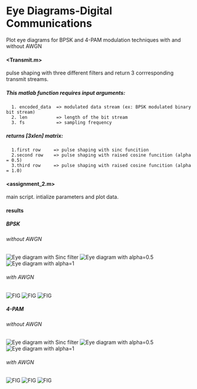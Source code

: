 # Eye Diagrams-Digital Communications
Plot eye diagrams for BPSK and 4-PAM modulation techniques with and without AWGN 

#### <Transmit.m>

pulse shaping with three different filters and return 3 corrresponding transmit streams.

##### This matlab function requires input arguments:
      1. encoded_data  => modulated data stream (ex: BPSK modulated binary bit stream)
      2. len           => length of the bit stream
      3. fs            => sampling frequency
      
##### returns [3xlen] matrix:
      1.first row     => pulse shaping with sinc funcition
      2.second row    => pulse shaping with raised cosine funcition (alpha = 0.5)
      3.third row     => pulse shaping with raised cosine funcition (alpha = 1.0)
      
 
 #### <assignment_2.m>

main script. intialize parameters and plot data.

#### results
##### BPSK
###### without AWGN 
![Eye diagram with Sinc filter](https://github.com/damithkawshan/Eye-Diagrams-Digital-Communications/blob/master/figures/fig1.jpg)
![Eye diagram with alpha=0.5](https://github.com/damithkawshan/Eye-Diagrams-Digital-Communications/blob/master/figures/fig2.jpg)
![Eye diagram with alpha=1](https://github.com/damithkawshan/Eye-Diagrams-Digital-Communications/blob/master/figures/fig3.jpg)
###### with AWGN

![FIG](https://github.com/damithkawshan/Eye-Diagrams-Digital-Communications/blob/master/figures/fig4.jpg)
![FIG](https://github.com/damithkawshan/Eye-Diagrams-Digital-Communications/blob/master/figures/fig5.jpg)
![FIG](https://github.com/damithkawshan/Eye-Diagrams-Digital-Communications/blob/master/figures/fig6.jpg)

##### 4-PAM
###### without AWGN 
![Eye diagram with Sinc filter](https://github.com/damithkawshan/Eye-Diagrams-Digital-Communications/blob/master/figures/fig7.jpg)
![Eye diagram with alpha=0.5](https://github.com/damithkawshan/Eye-Diagrams-Digital-Communications/blob/master/figures/fig8.jpg)
![Eye diagram with alpha=1](https://github.com/damithkawshan/Eye-Diagrams-Digital-Communications/blob/master/figures/fig9.jpg)
###### with AWGN

![FIG](https://github.com/damithkawshan/Eye-Diagrams-Digital-Communications/blob/master/figures/fig10.jpg)
![FIG](https://github.com/damithkawshan/Eye-Diagrams-Digital-Communications/blob/master/figures/fig11.jpg)
![FIG](https://github.com/damithkawshan/Eye-Diagrams-Digital-Communications/blob/master/figures/fig12.jpg)

